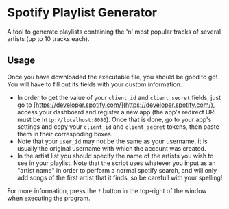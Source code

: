 # Spotify Playlist Generator
A tool to generate playlists containing the 'n' most popular tracks of several artists (up to 10 tracks each).
## Usage
Once you have downloaded the executable file, you should be good to go! You will have to fill out its fields with your custom information:
- In order to get the value of your `client_id` and `client_secret` fields, just go to [https://developer.spotify.com/](https://developer.spotify.com/), access your dashboard and register a new app (the app's redirect URI must be `http://localhost:8080`). Once that is done, go to your app's settings and copy your `client_id` and `client_secret` tokens, then paste them in their correspoding boxes.
- Note that your `user_id` may not be the same as your username, it is usually the original username with which the account was created.
- In the artist list you should specify the name of the artists you wish to see in your playlist. Note that the script uses whatever you input as an "artist name" in order to perform a normal spotify search, and will only add songs of the first artist that it finds, so be carefull with your spelling!

For more information, press the `?` button in the top-right of the window when executing the program.

